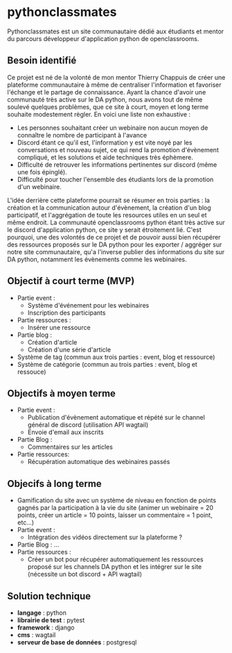 # pythonclassmates
Pythonclassmates est un site communautaire dédié aux étudiants et mentor du parcours développeur d'application python de openclassrooms.

## Besoin identifié
Ce projet est né de la volonté de mon mentor Thierry Chappuis de créer une plateforme communautaire à même de centraliser l'information et favoriser l'échange et le partage de connaissance. Ayant la chance d'avoir une communauté très active sur le DA python, nous avons tout de même soulevé quelques problèmes, que ce site à court, moyen et long terme souhaite modestement règler. En voici une  liste non exhaustive : 
* Les personnes souhaitant créer un webinaire non aucun moyen de connaître le nombre de participant à l'avance
* Discord étant ce qu'il est, l'information y est vite noyé par les conversations et nouveau sujet, ce qui rend la promotion d'évènement compliqué, et les solutions et aide techniques très éphèmere.
* Difficulté de retrouver les informations pertinentes sur discord (même une fois épinglé).
* Difficulté pour toucher l'ensemble des étudiants lors de la promotion d'un webinaire.

L'idée derrière cette plateforme pourrait se résumer en trois parties : la création et la communication autour d'évènement, la création d'un blog participatif, et l'aggrégation de toute les resources utiles en un seul et même endroit. La communauté openclassrooms python étant très active sur le discord d'application python, ce site y serait étroitement lié. C'est pourquoi, une des volontés de ce projet et de pouvoir aussi bien récupérer des ressources proposés sur le DA python pour les exporter / aggréger sur notre site communautaire, qu'a l'inverse publier des informations du site sur DA python, notamment les évènements comme les webinaires. 

## Objectif à court terme (MVP)
* Partie event :
  * Système d'événement pour les webinaires
  * Inscription des participants
* Partie ressources : 
  * Insérer une ressource
* Partie blog :
  * Création d'article
  * Création d'une série d'article
* Système de tag (commun aux trois parties : event, blog et ressource)
* Système de catégorie (commun au trois parties : event, blog et ressouce)

## Objectifs à moyen terme
* Partie event :
  * Publication d'évènement automatique et répété sur le channel général de discord (utilisation API wagtail)
  * Envoie d'email aux inscrits
* Partie Blog :
  * Commentaires sur les articles
* Partie ressources:
  * Récupération automatique des webinaires passés

## Objecifs à long terme
* Gamification du site avec un système de niveau en fonction de points gagnés par la participation à la vie du site (animer un webinaire = 20 points, créer un article = 10 points, laisser un commentaire = 1 point, etc...)
* Partie event :
  * Intégration des vidéos directement sur la plateforme ?
* Partie Blog : ... 
* Partie ressources :
  * Créer un bot pour récupérer automatiquement les ressources proposé sur les channels DA python et les intégrer sur le site (nécessite un bot discord + API wagtail)

## Solution technique
* **langage** : python
* **librairie de test** : pytest
* **framework** : django
* **cms** : wagtail
* **serveur de base de données** : postgresql
